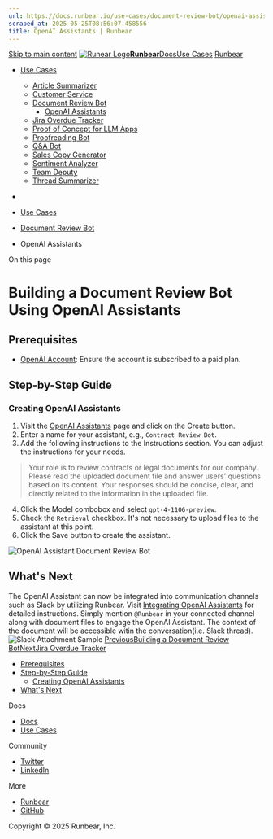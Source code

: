 ```yaml
---
url: https://docs.runbear.io/use-cases/document-review-bot/openai-assistants
scraped_at: 2025-05-25T08:56:07.458556
title: OpenAI Assistants | Runbear
---
```


[Skip to main content](https://docs.runbear.io/use-cases/document-review-bot/openai-assistants#__docusaurus_skipToContent_fallback)
[![Runear Logo](https://docs.runbear.io/img/logo.svg)**Runbear**](https://docs.runbear.io/)[Docs](https://docs.runbear.io/)[Use Cases](https://docs.runbear.io/use-cases)
[Runbear](https://runbear.io)
  * [Use Cases](https://docs.runbear.io/use-cases)
    * [Article Summarizer](https://docs.runbear.io/use-cases/article-summarizer/)
    * [Customer Service](https://docs.runbear.io/use-cases/document-review-bot/openai-assistants)
    * [Document Review Bot](https://docs.runbear.io/use-cases/document-review-bot/)
      * [OpenAI Assistants](https://docs.runbear.io/use-cases/document-review-bot/openai-assistants)
    * [Jira Overdue Tracker](https://docs.runbear.io/use-cases/jira-overdue-tracker/)
    * [Proof of Concept for LLM Apps](https://docs.runbear.io/use-cases/proof-of-concept/)
    * [Proofreading Bot](https://docs.runbear.io/use-cases/proofreading-bot/)
    * [Q&A Bot](https://docs.runbear.io/use-cases/qna-bot/)
    * [Sales Copy Generator](https://docs.runbear.io/use-cases/sales-copy-generator/)
    * [Sentiment Analyzer](https://docs.runbear.io/use-cases/sentiment-analyzer/)
    * [Team Deputy](https://docs.runbear.io/use-cases/team-deputy/)
    * [Thread Summarizer](https://docs.runbear.io/use-cases/thread-summarizer/)


  * [](https://docs.runbear.io/)
  * [Use Cases](https://docs.runbear.io/use-cases)
  * [Document Review Bot](https://docs.runbear.io/use-cases/document-review-bot/)
  * OpenAI Assistants


On this page
# Building a Document Review Bot Using OpenAI Assistants
## Prerequisites[​](https://docs.runbear.io/use-cases/document-review-bot/openai-assistants#prerequisites "Direct link to Prerequisites")
  * [OpenAI Account](https://platform.openai.com): Ensure the account is subscribed to a paid plan.


## Step-by-Step Guide[​](https://docs.runbear.io/use-cases/document-review-bot/openai-assistants#step-by-step-guide "Direct link to Step-by-Step Guide")
### Creating OpenAI Assistants[​](https://docs.runbear.io/use-cases/document-review-bot/openai-assistants#creating-openai-assistants "Direct link to Creating OpenAI Assistants")
  1. Visit the [OpenAI Assistants](https://platform.openai.com/assistants) page and click on the Create button.
  2. Enter a name for your assistant, e.g., `Contract Review Bot`.
  3. Add the following instructions to the Instructions section. You can adjust the instructions for your needs.
> Your role is to review contracts or legal documents for our company. Please read the uploaded document file and answer users' questions based on its content. Your responses should be concise, clear, and directly related to the information in the uploaded file.
  4. Click the Model combobox and select `gpt-4-1106-preview`.
  5. Check the `Retrieval` checkbox. It's not necessary to upload files to the assistant at this point.
  6. Click the Save button to create the assistant.


![OpenAI Assistant Document Review Bot](https://docs.runbear.io/assets/images/openai-assistants-document-review-bot-a15e8ef4f01c06fb182f453eb9947619.png)
## What's Next[​](https://docs.runbear.io/use-cases/document-review-bot/openai-assistants#whats-next "Direct link to What's Next")
The OpenAI Assistant can now be integrated into communication channels such as Slack by utilizing Runbear. Visit [Integrating OpenAI Assistants](https://docs.runbear.io/integrations/apps/openai-assistants) for detailed instructions.
Simply mention `@Runbear` in your connected channel along with document files to engage the OpenAI Assistant. The context of the document will be accessible witin the conversation(i.e. Slack thread).
![Slack Attachment Sample](https://docs.runbear.io/assets/images/slack-attachment-sample-d73769b56bcc4ea17192d150ead17be5.png)
[PreviousBuilding a Document Review Bot](https://docs.runbear.io/use-cases/document-review-bot/)[NextJira Overdue Tracker](https://docs.runbear.io/use-cases/jira-overdue-tracker/)
  * [Prerequisites](https://docs.runbear.io/use-cases/document-review-bot/openai-assistants#prerequisites)
  * [Step-by-Step Guide](https://docs.runbear.io/use-cases/document-review-bot/openai-assistants#step-by-step-guide)
    * [Creating OpenAI Assistants](https://docs.runbear.io/use-cases/document-review-bot/openai-assistants#creating-openai-assistants)
  * [What's Next](https://docs.runbear.io/use-cases/document-review-bot/openai-assistants#whats-next)


Docs
  * [Docs](https://docs.runbear.io/)
  * [Use Cases](https://docs.runbear.io/use-cases)


Community
  * [Twitter](https://twitter.com/runbear_io)
  * [LinkedIn](https://www.linkedin.com/company/runbear)


More
  * [Runbear](https://runbear.io)
  * [GitHub](https://github.com/runbear-io/plugbear-python-sdk)


Copyright © 2025 Runbear, Inc.

